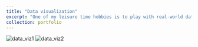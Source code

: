 ```yaml
---
title: "Data visualization"
excerpt: "One of my leisure time hobbies is to play with real-world data<br/><img src="images/data_viz2.jpg""
collection: portfolio
---
```

 
![data_viz1](https://github.com/deephysics1729/deephysics1729.github.io/assets/139892421/b74427a3-fa34-4668-ae69-d12131ccf5fb)
![data_viz2](https://github.com/deephysics1729/deephysics1729.github.io/assets/139892421/aa68f8d6-5253-4658-8dcb-2c9e43860a12)
